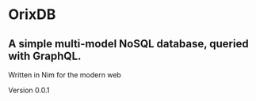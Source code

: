 OrixDB
======
## A simple multi-model NoSQL database, queried with GraphQL.

Written in Nim for the modern web


Version 0.0.1